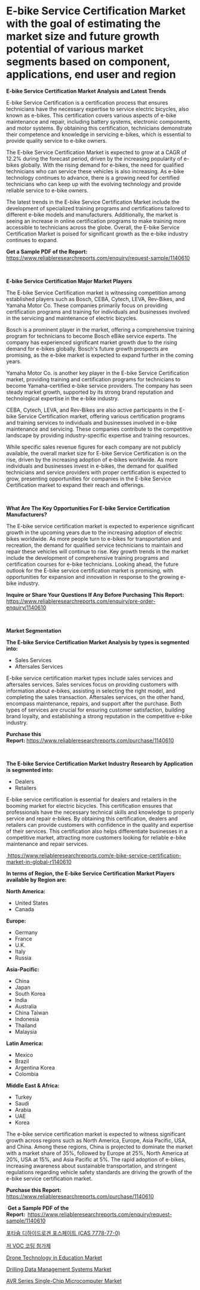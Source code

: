 <p><h1>E-bike Service Certification Market with the goal of estimating the market size and future growth potential of various market segments based on component, applications, end user and region</h1></p><p><strong>E-bike Service Certification Market Analysis and Latest Trends</strong></p>
<p><p>E-bike Service Certification is a certification process that ensures technicians have the necessary expertise to service electric bicycles, also known as e-bikes. This certification covers various aspects of e-bike maintenance and repair, including battery systems, electronic components, and motor systems. By obtaining this certification, technicians demonstrate their competence and knowledge in servicing e-bikes, which is essential to provide quality service to e-bike owners.</p><p>The E-bike Service Certification Market is expected to grow at a CAGR of 12.2% during the forecast period, driven by the increasing popularity of e-bikes globally. With the rising demand for e-bikes, the need for qualified technicians who can service these vehicles is also increasing. As e-bike technology continues to advance, there is a growing need for certified technicians who can keep up with the evolving technology and provide reliable service to e-bike owners.</p><p>The latest trends in the E-bike Service Certification Market include the development of specialized training programs and certifications tailored to different e-bike models and manufacturers. Additionally, the market is seeing an increase in online certification programs to make training more accessible to technicians across the globe. Overall, the E-bike Service Certification Market is poised for significant growth as the e-bike industry continues to expand.</p></p>
<p><strong>Get a Sample PDF of the Report:&nbsp;</strong> <a href="https://www.reliableresearchreports.com/enquiry/request-sample/1140610">https://www.reliableresearchreports.com/enquiry/request-sample/1140610</a></p>
<p>&nbsp;</p>
<p><strong>E-bike Service Certification Major Market Players</strong></p>
<p><p>The E-bike Service Certification market is witnessing competition among established players such as Bosch, CEBA, Cytech, LEVA, Rev-Bikes, and Yamaha Motor Co. These companies primarily focus on providing certification programs and training for individuals and businesses involved in the servicing and maintenance of electric bicycles.</p><p>Bosch is a prominent player in the market, offering a comprehensive training program for technicians to become Bosch eBike service experts. The company has experienced significant market growth due to the rising demand for e-bikes globally. Bosch's future growth prospects are promising, as the e-bike market is expected to expand further in the coming years.</p><p>Yamaha Motor Co. is another key player in the E-bike Service Certification market, providing training and certification programs for technicians to become Yamaha-certified e-bike service providers. The company has seen steady market growth, supported by its strong brand reputation and technological expertise in the e-bike industry.</p><p>CEBA, Cytech, LEVA, and Rev-Bikes are also active participants in the E-bike Service Certification market, offering various certification programs and training services to individuals and businesses involved in e-bike maintenance and servicing. These companies contribute to the competitive landscape by providing industry-specific expertise and training resources.</p><p>While specific sales revenue figures for each company are not publicly available, the overall market size for E-bike Service Certification is on the rise, driven by the increasing adoption of e-bikes worldwide. As more individuals and businesses invest in e-bikes, the demand for qualified technicians and service providers with proper certification is expected to grow, presenting opportunities for companies in the E-bike Service Certification market to expand their reach and offerings.</p></p>
<p>&nbsp;</p>
<p><strong>What Are The Key Opportunities For E-bike Service Certification Manufacturers?</strong></p>
<p><p>The E-bike service certification market is expected to experience significant growth in the upcoming years due to the increasing adoption of electric bikes worldwide. As more people turn to e-bikes for transportation and recreation, the demand for qualified service technicians to maintain and repair these vehicles will continue to rise. Key growth trends in the market include the development of comprehensive training programs and certification courses for e-bike technicians. Looking ahead, the future outlook for the E-bike service certification market is promising, with opportunities for expansion and innovation in response to the growing e-bike industry.</p></p>
<p><strong>Inquire or Share Your Questions If Any Before Purchasing This Report:</strong> <a href="https://www.reliableresearchreports.com/enquiry/pre-order-enquiry/1140610">https://www.reliableresearchreports.com/enquiry/pre-order-enquiry/1140610</a></p>
<p>&nbsp;</p>
<p><strong>Market Segmentation</strong></p>
<p><strong>The E-bike Service Certification Market Analysis by types is segmented into:</strong></p>
<p><ul><li>Sales Services</li><li>Aftersales Services</li></ul></p>
<p><p>E-bike service certification market types include sales services and aftersales services. Sales services focus on providing customers with information about e-bikes, assisting in selecting the right model, and completing the sales transaction. Aftersales services, on the other hand, encompass maintenance, repairs, and support after the purchase. Both types of services are crucial for ensuring customer satisfaction, building brand loyalty, and establishing a strong reputation in the competitive e-bike industry.</p></p>
<p><strong>Purchase this Report:&nbsp;</strong><a href="https://www.reliableresearchreports.com/purchase/1140610">https://www.reliableresearchreports.com/purchase/1140610</a></p>
<p>&nbsp;</p>
<p><strong>The E-bike Service Certification Market Industry Research by Application is segmented into:</strong></p>
<p><ul><li>Dealers</li><li>Retailers</li></ul></p>
<p><p>E-bike service certification is essential for dealers and retailers in the booming market for electric bicycles. This certification ensures that professionals have the necessary technical skills and knowledge to properly service and repair e-bikes. By obtaining this certification, dealers and retailers can provide customers with confidence in the quality and expertise of their services. This certification also helps differentiate businesses in a competitive market, attracting more customers looking for reliable e-bike maintenance and repair services.</p></p>
<p><a href="https://www.reliableresearchreports.com/e-bike-service-certification-market-in-global-r1140610">&nbsp;https://www.reliableresearchreports.com/e-bike-service-certification-market-in-global-r1140610</a></p>
<p><strong>In terms of Region, the E-bike Service Certification Market Players available by Region are:</strong></p>
<p>
    <p> <strong> North America: </strong>
        <ul>
            <li>United States</li>
            <li>Canada</li>
        </ul>
        </p> 
    <p> <strong> Europe: </strong>
        <ul>
            <li>Germany</li>
            <li>France</li>
            <li>U.K.</li>
            <li>Italy</li>
            <li>Russia</li>
        </ul>
        </p> 
    <p> <strong> Asia-Pacific: </strong>
        <ul>
            <li>China</li>
            <li>Japan</li>
            <li>South Korea</li>
            <li>India</li>
            <li>Australia</li>
            <li>China Taiwan</li>
            <li>Indonesia</li>
            <li>Thailand</li>
            <li>Malaysia</li>
        </ul>
        </p> 
    <p> <strong> Latin America: </strong>
        <ul>
            <li>Mexico</li>
            <li>Brazil</li>
            <li>Argentina Korea</li>
            <li>Colombia</li>
        </ul>
        </p> 
    <p> <strong> Middle East & Africa: </strong>
        <ul>
            <li>Turkey</li>
            <li>Saudi</li>
            <li>Arabia</li>
            <li>UAE</li>
            <li>Korea</li>
        </ul>
    </p>
    </p>
<p><p>The e-bike service certification market is expected to witness significant growth across regions such as North America, Europe, Asia Pacific, USA, and China. Among these regions, China is projected to dominate the market with a market share of 35%, followed by Europe at 25%, North America at 20%, USA at 15%, and Asia Pacific at 5%. The rapid adoption of e-bikes, increasing awareness about sustainable transportation, and stringent regulations regarding vehicle safety standards are driving the growth of the e-bike service certification market.</p></p>
<p><strong>Purchase this Report: </strong><a href="https://www.reliableresearchreports.com/purchase/1140610">https://www.reliableresearchreports.com/purchase/1140610</a></p>
<p>&nbsp;<strong>Get a Sample PDF of the Report:&nbsp;&nbsp;</strong><a href="https://www.reliableresearchreports.com/enquiry/request-sample/1140610">https://www.reliableresearchreports.com/enquiry/request-sample/1140610</a></p>
<p><strong></strong></p>
<p><p><a href="https://github.com/vsr06p4p49/Market-Research-Report-List-2/blob/main/3232775102149.md">포타슘 디하이드로겐 포스페이트 (CAS 7778-77-0)</a></p><p><a href="https://github.com/oajzkywllm460/Market-Research-Report-List-2/blob/main/2399033102148.md">저 VOC 코팅 첨가제</a></p><p><a href="https://github.com/gladysalidde/Market-Research-Report-List-1/blob/main/drone-technology-in-education-market.md">Drone Technology in Education Market</a></p><p><a href="https://github.com/dimitrishawkinswaynenp91rgz/Market-Research-Report-List-3/blob/main/drilling-data-management-systems-market.md">Drilling Data Management Systems Market</a></p><p><a href="https://issuu.com/reportprime-2/docs/avr-series-single-chip-microcomputer-market-size-2">AVR Series Single-Chip Microcomputer Market</a></p></p>
